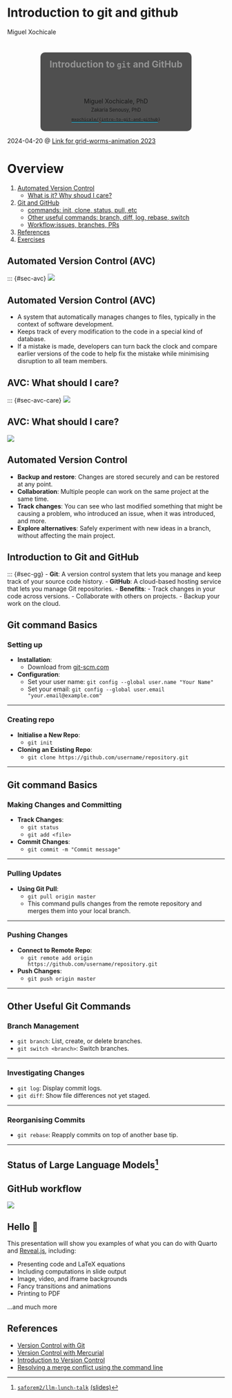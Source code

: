 # Introduction to git and github
Miguel Xochicale

# 

<div style="background-color: rgba(22,22,22,0.75); border-radius: 10px; text-align:center; padding: 0px; padding-left: 1.5em; padding-right: 1.5em; max-width: min-content; min-width: max-content; margin-left: auto; margin-right: auto; padding-top: 0.2em; padding-bottom: 0.2em; line-height: 1.5em!important;">

<span style="color:#939393; font-size:1.5em; font-weight: bold;">Introduction
to `git` and GitHub</span>  
<span style="color:#777777; font-size:1.2em; font-weight: bold;"></span>  
<span style="padding-bottom: 0.5rem;"><br> </span>  
[](http://mxochicale.github.io/) Miguel Xochicale, PhD  
<span class="dim-text" style="font-size:0.8em;">Zakaria Senousy,
PhD</span>  
<span style="font-size:0.8em;"><span style="border-bottom: 0.5px solid #00ccff;">[
`mxochicale/`](https://github.com/mxochicale/)</span>`{`<span style="border-bottom: 0.5px solid #00ccff;">[`intro-to-git-and-github`](https://github.com/mxochicale/intro-to-git-and-github)</span>`}`</span>

</div>

<div class="footer">

<span class="dim-text" style="&quot;text-align:left;'">2024-04-20 @
[Link for grid-worms-animation
2023](https://github.com/saforem2/grid-worms-animation/)</span>

</div>

# Overview

1.  [Automated Version Control](#sec-avc)
    - [What is it? Why shoud I care?](#sec-avc-care)
2.  [Git and GitHub](#sec-gg)
    - [commands: init, clone, status, pull, etc](#sec-su3)
    - [Other useful commands: branch, diff, log, rebase,
      switch](#sec-other-c)
    - [Workflow:issues, branches, PRs](#sec-su3)
3.  [References](#sec-references)
4.  [Exercises](#sec-extras)

## Automated Version Control (AVC)

::: {#sec-avc} ![](figures/version-control-what-is-it.png)

## Automated Version Control (AVC)

- A system that automatically manages changes to files, typically in the
  context of software development.
- Keeps track of every modification to the code in a special kind of
  database.
- If a mistake is made, developers can turn back the clock and compare
  earlier versions of the code to help fix the mistake while minimising
  disruption to all team members.

## AVC: What should I care?

::: {#sec-avc-care}
![](figures/version-control-what-should-i-care-A.png)

## AVC: What should I care?

![](figures/version-control-what-should-i-care-B.png)

## Automated Version Control

- **Backup and restore**: Changes are stored securely and can be
  restored at any point.
- **Collaboration**: Multiple people can work on the same project at the
  same time.
- **Track changes**: You can see who last modified something that might
  be causing a problem, who introduced an issue, when it was introduced,
  and more.
- **Explore alternatives**: Safely experiment with new ideas in a
  branch, without affecting the main project.

## Introduction to Git and GitHub

::: {#sec-gg} - **Git**: A version control system that lets you manage
and keep track of your source code history. - **GitHub**: A cloud-based
hosting service that lets you manage Git repositories. - **Benefits**: -
Track changes in your code across versions. - Collaborate with others on
projects. - Backup your work on the cloud.

## Git command Basics

<div class="panel-tabset">

### Setting up

- **Installation**:
  - Download from [git-scm.com](https://git-scm.com/)
- **Configuration**:
  - Set your user name: `git config --global user.name "Your Name"`
  - Set your email:
    `git config --global user.email "your.email@example.com"`

------------------------------------------------------------------------

### Creating repo

- **Initialise a New Repo**:
  - `git init`
- **Cloning an Existing Repo**:
  - `git clone https://github.com/username/repository.git`

------------------------------------------------------------------------

</div>

## Git command Basics

<div class="panel-tabset">

### Making Changes and Committing

- **Track Changes**:
  - `git status`
  - `git add <file>`
- **Commit Changes**:
  - `git commit -m "Commit message"`

------------------------------------------------------------------------

### Pulling Updates

- **Using Git Pull**:
  - `git pull origin master`
  - This command pulls changes from the remote repository and merges
    them into your local branch.

------------------------------------------------------------------------

### Pushing Changes

- **Connect to Remote Repo**:
  - `git remote add origin https://github.com/username/repository.git`
- **Push Changes**:
  - `git push origin master`

------------------------------------------------------------------------

</div>

## Other Useful Git Commands

<div class="panel-tabset">

### Branch Management

- `git branch`: List, create, or delete branches.
- `git switch <branch>`: Switch branches.

------------------------------------------------------------------------

### Investigating Changes

- `git log`: Display commit logs.
- `git diff`: Show file differences not yet staged.

------------------------------------------------------------------------

### Reorganising Commits

- `git rebase`: Reapply commits on top of another base tip.

------------------------------------------------------------------------

</div>

## Status of Large Language Models[^1]

## GitHub workflow

![](https://github.com/Hannibal046/Awesome-LLM/raw/main/resources/image8.gif)

## Hello :robot:

This presentation will show you examples of what you can do with Quarto
and [Reveal.js](https://revealjs.com), including:

- Presenting code and LaTeX equations
- Including computations in slide output
- Image, video, and iframe backgrounds
- Fancy transitions and animations
- Printing to PDF

…and much more

## References

- [Version Control with
  Git](https://github-pages.ucl.ac.uk/git-novice/01-basics.html)
- [Version Control with
  Mercurial](https://swcarpentry.github.io/hg-novice/)
- [Introduction to Version
  Control](https://github.com/UCL/rsd-engineeringcourse/tree/main/ch00git)
- [Resolving a merge conflict using the command
  line](https://docs.github.com/en/pull-requests/collaborating-with-pull-requests/addressing-merge-conflicts/resolving-a-merge-conflict-using-the-command-line)

[^1]: [
    `saforem2/llm-lunch-talk`](https://github.com/Hannibal046/Awesome-LLM)
    [(slides)](https://saforem2.github.io/llm-lunch-talk)
